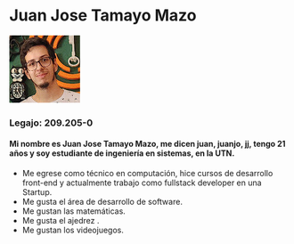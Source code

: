 # Juan Jose Tamayo Mazo
![Foto de perfil](perfil.png)
### Legajo: 209.205-0
#### Mi nombre es Juan Jose Tamayo Mazo, me dicen juan, juanjo, jj, tengo 21 años y soy estudiante de ingeniería en sistemas, en la UTN.
- Me egrese como técnico en computación, hice cursos de desarrollo front-end y actualmente trabajo como  fullstack developer en una Startup.
- Me gusta el área de desarrollo de software.
- Me gustan las matemáticas.
- Me gusta el ajedrez .
- Me gustan los videojuegos.
